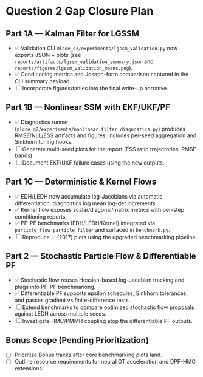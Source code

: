 # Question 2 Gap Closure Plan

## Part 1A — Kalman Filter for LGSSM
- ✅ Validation CLI `mlcoe_q2/experiments/lgssm_validation.py` now exports JSON + plots (see `reports/artifacts/lgssm_validation_summary.json` and `reports/figures/lgssm_validation_means.png`).
- ✅ Conditioning metrics and Joseph-form comparison captured in the CLI summary payload.
- ☐ Incorporate figures/tables into the final write-up narrative.

## Part 1B — Nonlinear SSM with EKF/UKF/PF
- ✅ Diagnostics runner (`mlcoe_q2/experiments/nonlinear_filter_diagnostics.py`) produces RMSE/NLL/ESS artifacts and figures; includes per-seed aggregation and Sinkhorn tuning hooks.
- ☐ Generate multi-seed plots for the report (ESS ratio trajectories, RMSE bands).
- ☐ Document EKF/UKF failure cases using the new outputs.

## Part 1C — Deterministic & Kernel Flows
- ✅ EDH/LEDH now accumulate log-Jacobians via automatic differentiation; diagnostics log mean log-det increments.
- ✅ Kernel flow exposes scalar/diagonal/matrix metrics with per-step conditioning reports.
- ✅ PF-PF benchmarks (EDH/LEDH/Kernel) integrated via `particle_flow_particle_filter` and surfaced in `benchmark.py`.
- ☐ Reproduce Li (2017) plots using the upgraded benchmarking pipeline.

## Part 2 — Stochastic Particle Flow & Differentiable PF
- ✅ Stochastic flow reuses Hessian-based log-Jacobian tracking and plugs into PF-PF benchmarking.
- ✅ Differentiable PF supports epsilon schedules, Sinkhorn tolerances, and passes gradient vs finite-difference tests.
- ☐ Extend benchmarks to compare optimized stochastic flow proposals against LEDH across multiple seeds.
- ☐ Investigate HMC/PMMH coupling atop the differentiable PF outputs.

## Bonus Scope (Pending Prioritization)
- ☐ Prioritize Bonus tracks after core benchmarking plots land.
- ☐ Outline resource requirements for neural OT acceleration and DPF-HMC extensions.
